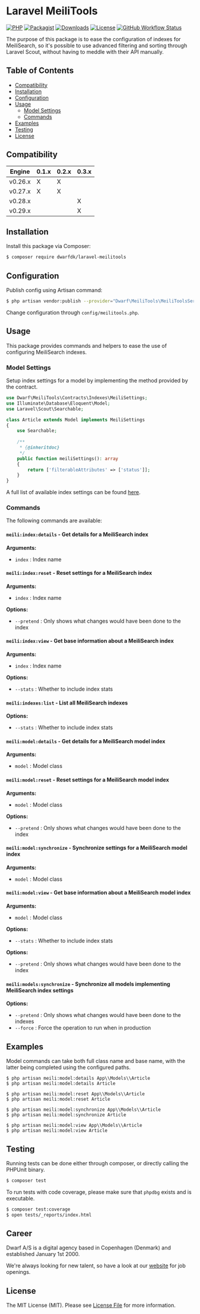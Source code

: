 # Laravel MeiliTools

[![PHP](https://img.shields.io/packagist/php-v/dwarfdk/laravel-meilitools.svg?style=flat-square)](https://packagist.org/packages/dwarfdk/laravel-meilitools)
[![Packagist](https://img.shields.io/packagist/v/dwarfdk/laravel-meilitools.svg?style=flat-square)](https://packagist.org/packages/dwarfdk/laravel-meilitools)
[![Downloads](https://img.shields.io/packagist/dt/dwarfdk/laravel-meilitools.svg?style=flat-square)](https://packagist.org/packages/dwarfdk/laravel-meilitools)
[![License](https://img.shields.io/github/license/dwarfhq/laravel-meilitools.svg?style=flat-square)](LICENSE)
[![GitHub Workflow Status](https://img.shields.io/github/workflow/status/dwarfhq/laravel-meilitools/Tests)](https://github.com/dwarfhq/laravel-meilitools/actions)

The purpose of this package is to ease the configuration of indexes for MeiliSearch, so it's possible to use advanced filtering and sorting through Laravel Scout, without having to meddle with their API manually.

## Table of Contents
- [Compatibility](#compatibility)
- [Installation](#installation)
- [Configuration](#configuration)
- [Usage](#usage)
    - [Model Settings](#model-settings)
    - [Commands](#commands)
- [Examples](#examples)
- [Testing](#testing)
- [License](#license)

## Compatibility
| Engine  | 0.1.x | 0.2.x | 0.3.x |
|---------|-------|-------|-------|
| v0.26.x |   X   |   X   |       |
| v0.27.x |   X   |   X   |       |
| v0.28.x |       |       |   X   |
| v0.29.x |       |       |   X   |

## Installation
Install this package via Composer:
```bash
$ composer require dwarfdk/laravel-meilitools
```

## Configuration
Publish config using Artisan command:
```bash
$ php artisan vendor:publish --provider="Dwarf\MeiliTools\MeiliToolsServiceProvider"
```
Change configuration through `config/meilitools.php`.

## Usage
This package provides commands and helpers to ease the use of configuring MeiliSearch indexes.

### Model Settings
Setup index settings for a model by implementing the method provided by the contract.
```php
use Dwarf\MeiliTools\Contracts\Indexes\MeiliSettings;
use Illuminate\Database\Eloquent\Model;
use Laravel\Scout\Searchable;

class Article extends Model implements MeiliSettings
{
    use Searchable;
    
    /**
     * {@inheritdoc}
     */
    public function meiliSettings(): array
    {
        return ['filterableAttributes' => ['status']];
    }
}
```
A full list of available index settings can be found [here](https://docs.meilisearch.com/learn/configuration/settings.html).

### Commands
The following commands are available:
#### `meili:index:details` - Get details for a MeiliSearch index
**Arguments:**
- `index` : Index name

#### `meili:index:reset` - Reset settings for a MeiliSearch index
**Arguments:**
- `index` : Index name

**Options:**
- `--pretend` : Only shows what changes would have been done to the index

#### `meili:index:view` - Get base information about a MeiliSearch index
**Arguments:**
- `index` : Index name

**Options:**
- `--stats` : Whether to include index stats

#### `meili:indexes:list` - List all MeiliSearch indexes
**Options:**
- `--stats` : Whether to include index stats

#### `meili:model:details` - Get details for a MeiliSearch model index
**Arguments:**
- `model` : Model class

#### `meili:model:reset` - Reset settings for a MeiliSearch model index
**Arguments:**
- `model` : Model class

**Options:**
- `--pretend` : Only shows what changes would have been done to the index

#### `meili:model:synchronize` - Synchronize settings for a MeiliSearch model index
**Arguments:**
- `model` : Model class

#### `meili:model:view` - Get base information about a MeiliSearch model index
**Arguments:**
- `model` : Model class

**Options:**
- `--stats` : Whether to include index stats

**Options:**
- `--pretend` : Only shows what changes would have been done to the index

#### `meili:models:synchronize` - Synchronize all models implementing MeiliSearch index settings
**Options:**
- `--pretend` : Only shows what changes would have been done to the indexes
- `--force` : Force the operation to run when in production

## Examples
Model commands can take both full class name and base name, with the latter being completed using the configured paths.
```
$ php artisan meili:model:details App\\Models\\Article
$ php artisan meili:model:details Article

$ php artisan meili:model:reset App\\Models\\Article
$ php artisan meili:model:reset Article

$ php artisan meili:model:synchronize App\\Models\\Article
$ php artisan meili:model:synchronize Article

$ php artisan meili:model:view App\\Models\\Article
$ php artisan meili:model:view Article
```

## Testing
Running tests can be done either through composer, or directly calling the PHPUnit binary.
```bash
$ composer test
```
To run tests with code coverage, please make sure that `phpdbg` exists and is executable.
```bash
$ composer test:coverage
$ open tests/_reports/index.html
```

## Career

Dwarf A/S is a digital agency based in Copenhagen (Denmark) and established January 1st 2000.

We're always looking for new talent, so have a look at our [website](https://dwarf.dk/career/php-developer) for job openings.

## License
The MIT License (MIT). Please see [License File](LICENSE) for more information.
